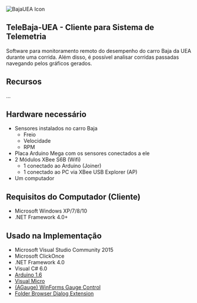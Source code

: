 ![BajaUEA Icon](https://dl.dropbox.com/s/51l8yezxv92srug/about-icon.png?dl=0)

TeleBaja-UEA - Cliente para Sistema de Telemetria
-----

Software para monitoramento remoto do desempenho do carro Baja da UEA durante uma corrida. Além disso, é possível analisar corridas passadas navegando pelos gráficos gerados.

Recursos
-----

...

Hardware necessário
-----

- Sensores instalados no carro Baja
  - Freio
  - Velocidade
  - RPM
- Placa Arduino Mega com os sensores conectados a ele
- 2 Módulos XBee S6B (Wifi)
  - 1 conectado ao Arduino (Joiner)
  - 1 conectado ao PC via XBee USB Explorer (AP)
- Um computador

Requisitos do Computador (Cliente)
-----

- Microsoft Windows XP/7/8/10
- .NET Framework 4.0+

Usado na Implementação
----

- Microsoft Visual Studio Community 2015
- Microsoft ClickOnce
- .NET Framework 4.0
- Visual C# 6.0
- [Arduino 1.6](https://www.arduino.cc/en/Main/Software)
- [Visual Micro](http://www.visualmicro.com/page/Arduino-Visual-Studio-Downloads.aspx)
- [(AGauge) WinForms Gauge Control](http://www.codeproject.com/Articles/448721/AGauge-WinForms-Gauge-Control)
- [Folder Browser Dialog Extension](http://dotnetzip.codeplex.com/SourceControl/changeset/view/29832#432677)
